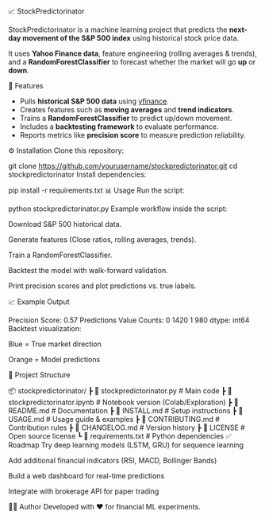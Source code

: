 📈 StockPredictorinator

StockPredictorinator is a machine learning project that predicts the **next-day movement of the S&P 500 index** using historical stock price data.  

It uses **Yahoo Finance data**, feature engineering (rolling averages & trends), and a **RandomForestClassifier** to forecast whether the market will go **up** or **down**.  

 🚀 Features
- Pulls **historical S&P 500 data** using [yfinance](https://pypi.org/project/yfinance/).
- Creates features such as **moving averages** and **trend indicators**.
- Trains a **RandomForestClassifier** to predict up/down movement.
- Includes a **backtesting framework** to evaluate performance.
- Reports metrics like **precision score** to measure prediction reliability.


 ⚙️ Installation
Clone this repository:

git clone https://github.com/yourusername/stockpredictorinator.git
cd stockpredictorinator
Install dependencies:


pip install -r requirements.txt
📊 Usage
Run the script:

python stockpredictorinator.py
Example workflow inside the script:

Download S&P 500 historical data.

Generate features (Close ratios, rolling averages, trends).

Train a RandomForestClassifier.

Backtest the model with walk-forward validation.

Print precision scores and plot predictions vs. true labels.

📈 Example Output

Precision Score: 0.57
Predictions Value Counts:
0    1420
1     980
dtype: int64
Backtest visualization:

Blue = True market direction

Orange = Model predictions

📌 Project Structure

📦 stockpredictorinator/
 ┣ 📜 stockpredictorinator.py   # Main code
 ┣ 📜 stockpredictorinator.ipynb # Notebook version (Colab/Exploration)
 ┣ 📜 README.md                 # Documentation
 ┣ 📜 INSTALL.md                # Setup instructions
 ┣ 📜 USAGE.md                  # Usage guide & examples
 ┣ 📜 CONTRIBUTING.md           # Contribution rules
 ┣ 📜 CHANGELOG.md              # Version history
 ┣ 📜 LICENSE                   # Open source license
 ┗ 📜 requirements.txt          # Python dependencies
✅ Roadmap
 Try deep learning models (LSTM, GRU) for sequence learning

 Add additional financial indicators (RSI, MACD, Bollinger Bands)

 Build a web dashboard for real-time predictions

 Integrate with brokerage API for paper trading

🧑‍💻 Author
Developed with ❤️ for financial ML experiments.
